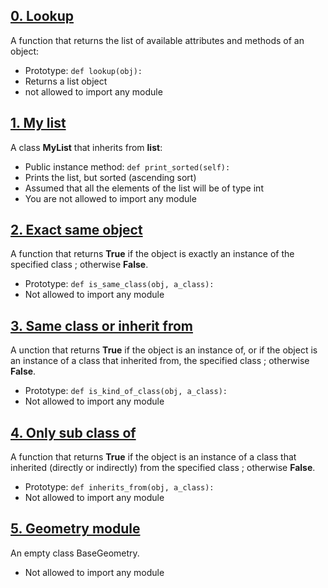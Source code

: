## [0. Lookup](0-lookup.py)
A function that returns the list of available attributes and methods of an object:

- Prototype: ```def lookup(obj):```
- Returns a list object
- not allowed to import any module

## [1. My list](1-my_list.py)
A class **MyList** that inherits from **list**:

- Public instance method: ```def print_sorted(self):``` 
- Prints the list, but sorted (ascending sort)
- Assumed that all the elements of the list will be of type int
- You are not allowed to import any module

## [2. Exact same object](2-is_same_class.py)
A function that returns **True** if the object is exactly an instance of the specified class ; otherwise **False**.

- Prototype: ```def is_same_class(obj, a_class):```
- Not allowed to import any module

## [3. Same class or inherit from](3-is_kind_of_class.py)
A unction that returns **True** if the object is an instance of, or if the object is an instance of a class that inherited from, the specified class ; otherwise **False**.

- Prototype: ```def is_kind_of_class(obj, a_class):```
- Not allowed to import any module

## [4. Only sub class of](4-inherits_from.py)
A function that returns **True** if the object is an instance of a class that inherited (directly or indirectly) from the specified class ; otherwise **False**.

- Prototype: ```def inherits_from(obj, a_class):```
- Not allowed to import any module

## [5. Geometry module](5-base_geometry.py)
An empty class BaseGeometry.

- Not allowed to import any module
